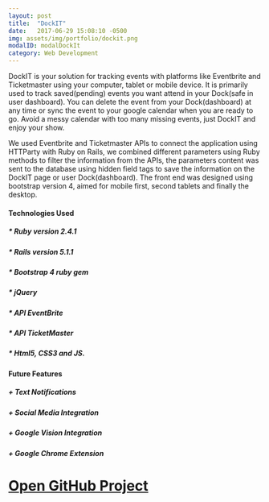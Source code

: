 ```yaml
---
layout: post
title:  "DockIT"
date:   2017-06-29 15:08:10 -0500
img: assets/img/portfolio/dockit.png
modalID: modalDockIt
category: Web Development
---
```

DockIT is your solution for tracking events with platforms like Eventbrite and Ticketmaster using your computer, tablet or mobile device. It is primarily used to track saved(pending) events you want attend in your Dock(safe in user dashboard). You can delete the event from your Dock(dashboard) at any time or sync the event to your google calendar when you are ready to go. Avoid a messy calendar with too many missing events, just DockIT and enjoy your show.

We used Eventbrite and Ticketmaster APIs to connect the application using HTTParty with Ruby on Rails, we combined different parameters using Ruby methods to filter the information from the APIs, the parameters content was sent to the database using hidden field tags to save the information on the DockIT page or user Dock(dashboard). The front end was designed using bootstrap version 4, aimed for mobile first, second tablets and finally the desktop.

#### Technologies Used


##### * Ruby version 2.4.1

##### * Rails version 5.1.1

##### * Bootstrap 4 ruby gem

##### * jQuery

##### * API EventBrite

##### * API TicketMaster

##### * Html5, CSS3 and JS.

#### Future Features

##### + Text Notifications

##### + Social Media Integration

##### + Google Vision Integration

##### + Google Chrome Extension

# [Open GitHub Project](https://github.com/rmachin/dockit)
